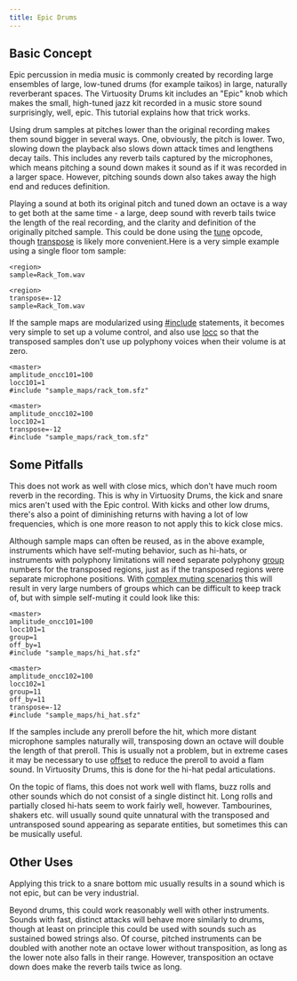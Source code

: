 ```yaml
---
title: Epic Drums
---
```


## Basic Concept

Epic percussion in media music is commonly created by recording large ensembles of large, low-tuned drums (for example taikos) in large, naturally reverberant spaces. The Virtuosity Drums kit includes an "Epic" knob which makes the small, high-tuned jazz kit recorded in a music store sound surprisingly, well, epic. This tutorial explains how that trick works.

Using drum samples at pitches lower than the original recording makes them sound bigger in several ways. One, obviously, the pitch is lower. Two, slowing down the playback
also slows down attack times and lengthens decay tails. This includes any reverb tails captured by the microphones, which means pitching a sound down makes it sound as if
it was recorded in a larger space. However, pitching sounds down also takes away the high end and reduces definition.

Playing a sound at both its original pitch and tuned down an octave is a way to get both at the same time - a large, deep sound with reverb tails twice the length of the
real recording, and the clarity and definition of the originally pitched sample.
This could be done using the [tune] opcode, though [transpose] is likely
more convenient.Here is a very simple example using a single floor tom sample:

```sfz
<region>
sample=Rack_Tom.wav

<region>
transpose=-12
sample=Rack_Tom.wav
```

If the sample maps are modularized using [#include] statements,
it becomes very simple to set up a volume control, and also use [locc] so that
the transposed samples don't use up polyphony voices when their volume is at zero.

```sfz
<master>
amplitude_oncc101=100
locc101=1
#include "sample_maps/rack_tom.sfz"

<master>
amplitude_oncc102=100
locc102=1
transpose=-12
#include "sample_maps/rack_tom.sfz"
```

## Some Pitfalls

This does not work as well with close mics, which don't have much room reverb in the recording. This is why in Virtuosity Drums, the kick and snare mics aren't used with
the Epic control.  With kicks and other low drums, there's also a point of diminishing returns with having a lot of low frequencies, which is one more reason to not apply
this to kick close mics.

Although sample maps can often be reused, as in the above example, instruments which have self-muting behavior, such as hi-hats, or instruments with polyphony limitations
will need separate polyphony [group] numbers for the transposed regions, just as if the transposed regions were separate microphone positions. With [complex muting scenarios] this will result in very large numbers of groups which can be difficult to keep track of, but with simple self-muting it could look like this:

```sfz
<master>
amplitude_oncc101=100
locc101=1
group=1
off_by=1
#include "sample_maps/hi_hat.sfz"

<master>
amplitude_oncc102=100
locc102=1
group=11
off_by=11
transpose=-12
#include "sample_maps/hi_hat.sfz"
```

If the samples include any preroll before the hit, which more distant microphone samples naturally will, transposing down an octave will double the length of that preroll.
This is usually not a problem, but in extreme cases it may be necessary to use [offset]
to reduce the preroll to avoid a flam sound. In Virtuosity Drums, this is done for the hi-hat pedal articulations.

On the topic of flams, this does not work well with flams, buzz rolls and other sounds which do not consist of a single distinct hit. Long rolls and partially
closed hi-hats seem to work fairly well, however. Tambourines, shakers etc. will usually sound quite unnatural with the transposed and untransposed sound appearing as separate entities, but sometimes this can be musically useful.

## Other Uses

Applying this trick to a snare bottom mic usually results in a sound which is not epic, but can be very industrial.

Beyond drums, this could work reasonably well with other instruments. Sounds with fast, distinct attacks will behave more similarly to drums, though at least on principle this could be used with sounds such as sustained bowed strings also. Of course, pitched instruments can be doubled with another note an octave lower without transposition, as long as the lower note also falls in their range. However, transposition an octave down does make the reverb tails twice as long.


[complex muting scenarios]: cymbal_muting.md
[#include]:  ../opcodes/include.md
[group]:     ../opcodes/group.md
[locc]:      ../opcodes/hiccN.md
[offset]:    ../opcodes/offset.md
[transpose]: ../opcodes/transpose.md
[tune]:      ../opcodes/tune.md
